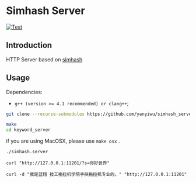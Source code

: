 # Simhash Server

[![Test](https://github.com/yanyiwu/simhash_server/actions/workflows/test.yml/badge.svg)](https://github.com/yanyiwu/simhash_server/actions/workflows/test.yml)

## Introduction

HTTP Server based on [simhash]

## Usage

Dependencies:

+ `g++ (version >= 4.1 recommended) or clang++`;

```sh
git clone --recurse-submodules https://github.com/yanyiwu/simhash_server.git
```

```sh
make
cd keyword_server
```

if you are using MacOSX, please use `make osx` .

```
./simhash.server
```

```
curl "http://127.0.0.1:11201/?s=你好世界"
```

```
curl -d "我是蓝翔 技工拖拉机学院手扶拖拉机专业的。" "http://127.0.0.1:11201"
```

[simhash]:http://github.com/yanyiwu/simhash
